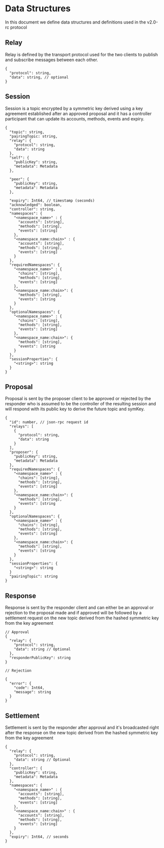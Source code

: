 # Data Structures

In this document we define data structures and definitions used in the v2.0-rc protocol

## Relay

Relay is defined by the transport protocol used for the two clients to publish and subscribe messages between each other.

```jsonc
{
  "protocol": string,
  "data": string, // optional
}
```

## Session

Session is a topic encrypted by a symmetric key derived using a key agreement established after an approved proposal and it has a controller participant that can update its accounts, methods, events and expiry.

```jsonc
{
  "topic": string,
  "pairingTopic: string,
  "relay": {
    "protocol": string,
    "data": string
  },
  "self": {
    "publicKey": string,
    "metadata": Metadata
  },

  "peer": {
    "publicKey": string,
    "metadata": Metadata
  },

  "expiry": Int64, // timestamp (seconds)
  "acknowledged": boolean,
  "controller": string,
  "namespaces": {
    "<namespace_name>" : {
      "accounts": [string],
      "methods": [string],
      "events": [string]
    },
    "<namespace_name:chain>" : {
      "accounts": [string],
      "methods": [string],
      "events": [string]
    }
  },
  "requiredNamespaces": {
    "<namespace_name>" : {
      "chains": [string],
      "methods": [string],
      "events": [string]
    },
    "<namespace_name:chain>": {
      "methods": [string],
      "events": [string
    }
  },
  "optionalNamespaces": {
    "<namespace_name>" : {
      "chains": [string],
      "methods": [string],
      "events": [string]
    },
    "<namespace_name:chain>": {
      "methods": [string],
      "events": [string
    }
  },
  "sessionProperties": {
    "<string>": string
  }
}
```

## Proposal

Proposal is sent by the proposer client to be approved or rejected by the responder who is assumed to be the controller of the resulting session and will respond with its public key to derive the future topic and symKey.

```jsonc
{
  "id": number, // json-rpc request id
  "relays": [
    {
      "protocol": string,
      "data": string
    }
  ],
  "proposer": {
    "publicKey": string,
    "metadata": Metadata
  },
  "requiredNamespaces": {
    "<namespace_name>" : {
      "chains": [string],
      "methods": [string],
      "events": [string]
    },
    "<namespace_name:chain>": {
      "methods": [string],
      "events": [string
    }
  },
  "optionalNamespaces": {
    "<namespace_name>" : {
      "chains": [string],
      "methods": [string],
      "events": [string]
    },
    "<namespace_name:chain>": {
      "methods": [string],
      "events": [string
    }
  },
  "sessionProperties": {
    "<string>": string
  }
  "pairingTopic": string
}
```

## Response

Response is sent by the responder client and can either be an approval or rejection to the proposal made and if approved will be followed by a settlement request on the new topic derived from the hashed symmetric key from the key agreement

```jsonc
// Approval
{
  "relay": {
    "protocol": string,
    "data": string // Optional
  },
  "responderPublicKey": string
}

// Rejection

{
  "error": {
    "code": Int64,
    "message": string
  }
}
```

## Settlement

Settlement is sent by the responder after approval and it's broadcasted right after the response on the new topic derived from the hashed symmetric key from the key agreement

```jsonc
{
  "relay": {
    "protocol": string,
    "data": string // Optional
  },
  "controller": {
    "publicKey": string,
    "metadata": Metadata
  },
  "namespaces": {
    "<namespace_name>" : {
      "accounts": [string],
      "methods": [string],
      "events": [string]
    },
    "<namespace_name:chain>" : {
      "accounts": [string],
      "methods": [string],
      "events": [string]
    }
  },
  "expiry": Int64, // seconds
}
```
